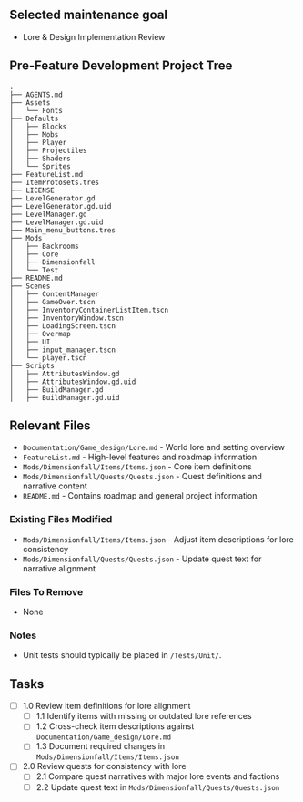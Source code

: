 ## Selected maintenance goal
- Lore & Design Implementation Review

## Pre-Feature Development Project Tree
```
.
├── AGENTS.md
├── Assets
│   └── Fonts
├── Defaults
│   ├── Blocks
│   ├── Mobs
│   ├── Player
│   ├── Projectiles
│   ├── Shaders
│   └── Sprites
├── FeatureList.md
├── ItemProtosets.tres
├── LICENSE
├── LevelGenerator.gd
├── LevelGenerator.gd.uid
├── LevelManager.gd
├── LevelManager.gd.uid
├── Main_menu_buttons.tres
├── Mods
│   ├── Backrooms
│   ├── Core
│   ├── Dimensionfall
│   └── Test
├── README.md
├── Scenes
│   ├── ContentManager
│   ├── GameOver.tscn
│   ├── InventoryContainerListItem.tscn
│   ├── InventoryWindow.tscn
│   ├── LoadingScreen.tscn
│   ├── Overmap
│   ├── UI
│   ├── input_manager.tscn
│   └── player.tscn
├── Scripts
│   ├── AttributesWindow.gd
│   ├── AttributesWindow.gd.uid
│   ├── BuildManager.gd
│   ├── BuildManager.gd.uid
```

## Relevant Files
- `Documentation/Game_design/Lore.md` - World lore and setting overview
- `FeatureList.md` - High-level features and roadmap information
- `Mods/Dimensionfall/Items/Items.json` - Core item definitions
- `Mods/Dimensionfall/Quests/Quests.json` - Quest definitions and narrative content
- `README.md` - Contains roadmap and general project information


### Existing Files Modified
- `Mods/Dimensionfall/Items/Items.json` - Adjust item descriptions for lore consistency
- `Mods/Dimensionfall/Quests/Quests.json` - Update quest text for narrative alignment

### Files To Remove
- None

### Notes
- Unit tests should typically be placed in `/Tests/Unit/`.

## Tasks
- [ ] 1.0 Review item definitions for lore alignment
  - [ ] 1.1 Identify items with missing or outdated lore references
  - [ ] 1.2 Cross-check item descriptions against `Documentation/Game_design/Lore.md`
  - [ ] 1.3 Document required changes in `Mods/Dimensionfall/Items/Items.json`
- [ ] 2.0 Review quests for consistency with lore
  - [ ] 2.1 Compare quest narratives with major lore events and factions
  - [ ] 2.2 Update quest text in `Mods/Dimensionfall/Quests/Quests.json`
